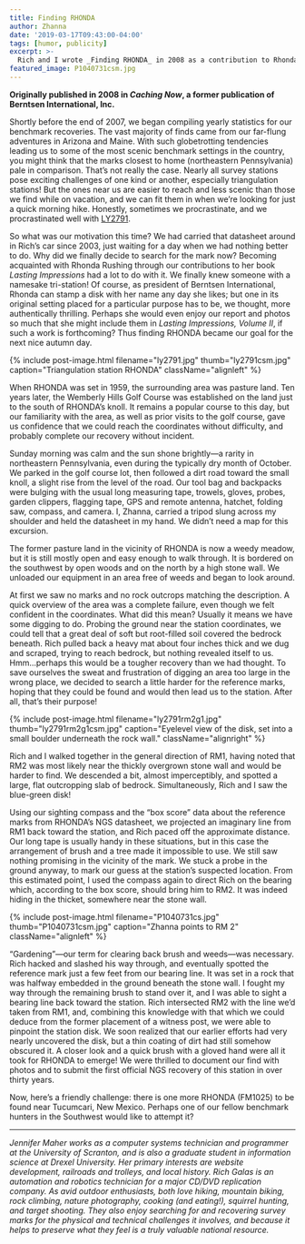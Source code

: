 ```yaml
---
title: Finding RHONDA
author: Zhanna
date: '2019-03-17T09:43:00-04:00'
tags: [humor, publicity]
excerpt: >-
  Rich and I wrote _Finding RHONDA_ in 2008 as a contribution to Rhonda Rushing's online publication _Caching Now_. That publication seems to be defunct now and the previous content is gone, so I'm publishing our article here in its original form.
featured_image: P1040731csm.jpg
---
```


**Originally published in 2008 in _Caching Now_, a former publication of Berntsen International, Inc.**

Shortly before the end of 2007, we began compiling yearly statistics for our benchmark recoveries. The vast majority of finds came from our far-flung adventures in Arizona and Maine. With such globetrotting tendencies leading us to some of the most scenic benchmark settings in the country, you might think that the marks closest to home (northeastern Pennsylvania) pale in comparison. That’s not really the case. Nearly all survey stations pose exciting challenges of one kind or another, especially triangulation stations! But the ones near us are easier to reach and less scenic than those we find while on vacation, and we can fit them in when we’re looking for just a quick morning hike. Honestly, sometimes we procrastinate, and we procrastinated well with [LY2791](/surveymarks/ly2791/).
 
So what was our motivation this time? We had carried that datasheet around in Rich’s car since 2003, just waiting for a day when we had nothing better to do. Why did we finally decide to search for the mark now? Becoming acquainted with Rhonda Rushing through our contributions to her book _Lasting Impressions_ had a lot to do with it. We finally knew someone with a namesake tri-station! Of course, as president of Berntsen International, Rhonda can stamp a disk with her name any day she likes; but one in its original setting placed for a particular purpose has to be, we thought, more authentically thrilling. Perhaps she would even enjoy our report and photos so much that she might include them in _Lasting Impressions, Volume II_, if such a work is forthcoming? Thus finding RHONDA became our goal for the next nice autumn day.
  
{% include post-image.html filename="ly2791.jpg" thumb="ly2791csm.jpg" caption="Triangulation station RHONDA" className="alignleft" %}

When RHONDA was set in 1959, the surrounding area was pasture land. Ten years later, the Wemberly Hills Golf Course was established on the land just to the south of RHONDA’s knoll. It remains a popular course to this day, but our familiarity with the area, as well as prior visits to the golf course, gave us confidence that we could reach the coordinates without difficulty, and probably complete our recovery without incident.
 
Sunday morning was calm and the sun shone brightly—a rarity in northeastern Pennsylvania, even during the typically dry month of October. We parked in the golf course lot, then followed a dirt road toward the small knoll, a slight rise from the level of the road. Our tool bag and backpacks were bulging with the usual long measuring tape, trowels, gloves, probes, garden clippers, flagging tape, GPS and remote antenna, hatchet, folding saw, compass, and camera. I, Zhanna, carried a tripod slung across my shoulder and held the datasheet in my hand. We didn’t need a map for this excursion.
 
The former pasture land in the vicinity of RHONDA is now a weedy meadow, but it is still mostly open and easy enough to walk through. It is bordered on the southwest by open woods and on the north by a high stone wall. We unloaded our equipment in an area free of weeds and began to look around.
 
At first we saw no marks and no rock outcrops matching the description. A quick overview of the area was a complete failure, even though we felt confident in the coordinates. What did this mean? Usually it means we have some digging to do. Probing the ground near the station coordinates, we could tell that a great deal of soft but root-filled soil covered the bedrock beneath. Rich pulled back a heavy mat about four inches thick and we dug and scraped, trying to reach bedrock, but nothing revealed itself to us. Hmm…perhaps this would be a tougher recovery than we had thought. To save ourselves the sweat and frustration of digging an area too large in the wrong place, we decided to search a little harder for the reference marks, hoping that they could be found and would then lead us to the station. After all, that’s their purpose!

{% include post-image.html filename="ly2791rm2g1.jpg" thumb="ly2791rm2g1csm.jpg" caption="Eyelevel view of the disk, set into a small boulder underneath the rock wall." className="alignright" %}

Rich and I walked together in the general direction of RM1, having noted that RM2 was most likely near the thickly overgrown stone wall and would be harder to find. We descended a bit, almost imperceptibly, and spotted a large, flat outcropping slab of bedrock. Simultaneously, Rich and I saw the blue-green disk!
  
Using our sighting compass and the “box score” data about the reference marks from RHONDA’s NGS datasheet, we projected an imaginary line from RM1 back toward the station, and Rich paced off the approximate distance. Our long tape is usually handy in these situations, but in this case the arrangement of brush and a tree made it impossible to use. We still saw nothing promising in the vicinity of the mark. We stuck a probe in the ground anyway, to mark our guess at the station’s suspected location. From this estimated point, I used the compass again to direct Rich on the bearing which, according to the box score, should bring him to RM2. It was indeed hiding in the thicket, somewhere near the stone wall.

{% include post-image.html filename="P1040731cs.jpg" thumb="P1040731csm.jpg" caption="Zhanna points to RM 2" className="alignleft" %}

“Gardening”—our term for clearing back brush and weeds—was necessary. Rich hacked and slashed his way through, and eventually spotted the reference mark just a few feet from our bearing line. It was set in  a rock that was halfway embedded in the ground beneath the stone wall. I fought my way through the remaining brush to stand over it, and I was able to sight a bearing line back toward the station. Rich intersected RM2 with the line we’d taken from RM1, and, combining this knowledge with that which we could deduce from the former placement of a witness post, we were able to pinpoint the station disk. We soon realized that our earlier efforts had very nearly uncovered the disk, but a thin coating of dirt had still somehow obscured it. A closer look and a quick brush with a gloved hand were all it took for RHONDA to emerge! We were thrilled to document our find with photos and to submit the first official NGS recovery of this station in over thirty years.
  
Now, here’s a friendly challenge: there is one more RHONDA (FM1025) to be found near Tucumcari, New Mexico. Perhaps one of our fellow benchmark hunters in the Southwest would like to attempt it?
 
___
 
_Jennifer Maher works as a computer systems technician and programmer at the University of Scranton, and is also a graduate student in information science at Drexel University. Her primary interests are website development, railroads and trolleys, and local history. Rich Galas is an automation and robotics technician for a major CD/DVD replication company. As avid outdoor enthusiasts, both love hiking, mountain biking, rock climbing, nature photography, cooking (and eating!), squirrel hunting, and target shooting. They also enjoy searching for and recovering survey marks for the physical and technical challenges it involves, and because it helps to preserve what they feel is a truly valuable national resource._